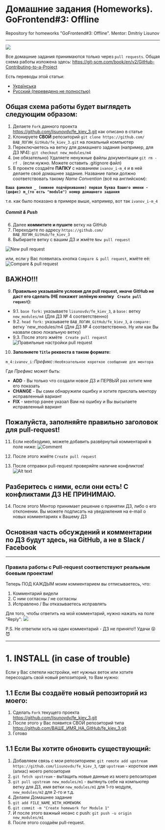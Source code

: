 # Домашние задания (Homeworks). GoFrontend#3: Offline
Repository for homeworks "GoFrontend#3: Offline". Mentor: Dmitriy Lisunov

<hr>

![](http://aws-cf.imdoc.fr/prod/photos/6/4/2/3820642/2844403/img-2844403d28.jpg)

Все домашние задания принимаются только через `pull requests`.
Общая схема работы изложена здесь: https://git-scm.com/book/en/v2/GitHub-Contributing-to-a-Project

Есть переводы этой статьи:
- [Українська](https://git-scm.com/book/uk/v2/GitHub-%D0%AF%D0%BA-%D0%B7%D1%80%D0%BE%D0%B1%D0%B8%D1%82%D0%B8-%D0%B2%D0%BD%D0%B5%D1%81%D0%BE%D0%BA-%D0%B4%D0%BE-%D0%BF%D1%80%D0%BE%D0%B5%D0%BA%D1%82%D1%83)
- [Русский (переведено не полностью)](https://git-scm.com/book/ru/v2/GitHub-%D0%92%D0%BD%D0%B5%D1%81%D0%B5%D0%BD%D0%B8%D0%B5-%D1%81%D0%BE%D0%B1%D1%81%D1%82%D0%B2%D0%B5%D0%BD%D0%BD%D0%BE%D0%B3%D0%BE-%D0%B2%D0%BA%D0%BB%D0%B0%D0%B4%D0%B0-%D0%B2-%D0%BF%D1%80%D0%BE%D0%B5%D0%BA%D1%82%D1%8B)

## Общая схема работы будет выглядеть следующим образом:
1. Делаете `Fork` данного проекта https://github.com/lisunovdv/fe_kiev_3.git как описано в статье
2. Клонируете **СВОЙ** репозиторий `git clone https://github.com/ВАШ_ЛОГИН_GitHub/fe_kiev_3.git` на локальный компьютер
3. Переключаетесь на ветку для домашнего задания (например, для ДЗ №4): `git checkout new_modules/m4`
4. (не обязательно) Удаляете ненужные файлы документации `git rm -rf .` (если нужно. Можете оставить .gitignore файл)
5. В проекте создаёте **ПАПКУ** с названием `ivanov_i-m_4` и в ней делаете своё домашнее задание. Название папки должно соответствовать такому *Name Convention* (всё на английском): 

**`Ваша фамилия _ (нижнее подчёркивание) первая буква Вашего имени - (дефис) m_(то есть "module") номер домашнего задания`**

т.е. как было показано в примере выше, например, вот так `ivanov_i-m_4`
##### Commit & Push
6. Далее **коммитите и пушите** ветку на GitHub
7. Переходите по адресу `https://github.com/ВАШ_ЛОГИН_GitHub/fe_kiev_3`
8. Выбираете ветку с вашим ДЗ и жмёте `New pull request`

![New pull request](https://github.com/lisunovdv/fe_kiev_3/blob/master/New%20Pull%20Request.jpg)

или, если у Вас появилась кнопка `Compare & pull request`, жмёте её: 
![Compare & pull request](https://git-scm.com/book/en/v2/images/blink-02-pr.png)

## ВАЖНО!!!
9. **Правильно указывайте условия для pull request, иначе GitHub не даст его сделать (НЕ покажет зелёную кнопку ` Create pull request`):**
- 9.1. `base fork:` указываете `lisunovdv/fe_kiev_3`, а `base:` ветку `new_modules/m4` (Для ДЗ № 4 соответственно)
- 9.2. `head fork:` указываете `ВАШ_ЛОГИН_GitHub/fe_kiev_3`, а `compare:` ветку `new_modules/m4 (Для ДЗ № 4 соответственно. Ну или как Вы назвали свою локальную ветку)
- 9.3. После этого жмёте ` Create pull request`
![Правильные настройки pull request](https://github.com/lisunovdv/fe_kiev_3/blob/master/Pull-Request-proccess.jpg)

10. **Заполняете `Title` реквеста в таком формате:** 

`m_4:ivanov_i:`*Префикс*`:Необязательное короткое сообщение для ментора`

Где *Префикс* может быть:
- **ADD** - Вы только что создали новое ДЗ и ПЕРВЫЙ раз хотите мне его показать
- **CHANGE** - Вы сами обнаружили ошибку и хотите прислать ментору исправленный вариант
- **FIX** - ментор ранее указал Вам на ошибку и Вы высылаете исправленный вариант

## Пожалуйста, заполняйте правильно заголовок для pull-request!

11. Если необходимо, можете добавить развёрнутый комментарий в поле ниже:
![Comment](https://github.com/lisunovdv/fe_kiev_3/blob/master/Comment.jpg)

12. После этого жмёте `Create pull request`

13. После отправки pull-request проверяйте наличие конфликтов! ![Alt text](https://monosnap.com/file/dLsopd8TdMYzFGcN3c44FKp2NoQOnp.png)

## Разберитесь с ними, если они есть! С конфликтами ДЗ НЕ ПРИНИМАЮ.

14. После этого Ментор принимает решение о принятии ДЗ, либо о его отклонении. Вы можете подписать на уведомления на e-mail о новых комментариях к Вашему ДЗ

## Основная часть обсуждений и комментарии по ДЗ будут здесь, на GitHub, а не в Slack / Facebook
<hr>

### Правила работы с Pull-request соответствуют реальным боевым проектам!
Теперь ПОД КАЖДЫМ моим комментарием вы отписываетесь, что:
1) Комментарий видели
2) С ним согласны / не согласны
3) Исправлено / Вы отказываетесь исправлять

Для того, чтобы ответить на мой комментарий, нужно нажать на поле "Reply":
![](http://share-srv.pulsarfour.com/p4/chrome_2017-07-31_22-12-58.png)

P.S. Не ответили хоть на один комментарий - ДЗ не принято!! Удачи :stuck_out_tongue_closed_eyes::smiling_imp:
<hr>

# 1. INSTALL (in case of trouble)
Если у Вас слетели настройки, нет нужных веток или хотите пересоздать свой новый репозиторий, то Вам нужно:

## 1.1 Если Вы создаёте новый репозиторий из моего:
1) Сделать `Fork` текущего проекта https://github.com/lisunovdv/fe_kiev_3.git
2) После этого у Вас появится СВОЙ репозиторий типа https://github.com/ВАШЕ_ИМЯ_НА_GitHub/fe_kiev_3.git
3) Готово

## 1.1 Если Вы хотите обновить существующий:
1) Добавляем связь с мои репозиторием: `git remote add upstream https://github.com/lisunovdv/fe_kiev_3`, где `upstream` - короткое имя (алиас) моего репозитория
2) `git fetch upstream` - вытащить новые данные из моего репозитория
3) `git pull upstream new_modules/m1` - вытянуть себе на компьютер ветку для ДЗ, имя ветки `new_modules/m1` для 1-го модуля, `new_modules/m2` для 2-го и т.д.
4) Делаем Домашнее задание
5) `git add FILE_NAME_WITH_HOMEWORK`
6) `git commit -m "Create homework for Module 1"`
7) И после этого важный нюанс с push: `git push -u origin new_modules/m1`
8) После этого создаём pull-request.

